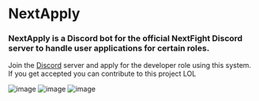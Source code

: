 # NextApply

### NextApply is a Discord bot for the official NextFight Discord server to handle user applications for certain roles.

Join the [Discord](https://discord.gg/ZXvGT8uMD3) server and apply for the developer role using this system.
If you get accepted you can contribute to this project LOL


  ![image](https://cdn.discordapp.com/attachments/1052241511795937381/1117774875977863178/image.png)
  ![image](https://media.discordapp.net/attachments/1052241511795937381/1118186496357310494/image.png?width=657&height=670)
  ![image](https://media.discordapp.net/attachments/1052241511795937381/1118186477428428870/image.png?width=857&height=458)


